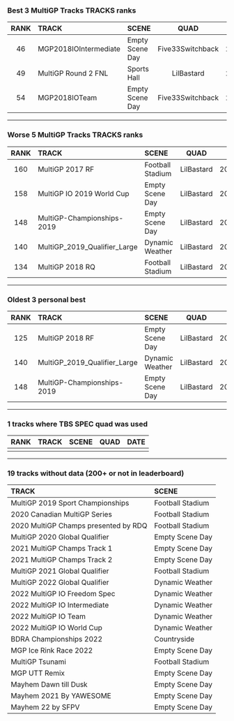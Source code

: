 ### Best 3 MultiGP Tracks TRACKS ranks
|RANK|TRACK|SCENE|QUAD|DATE|
|:---:|:---|:---|:---:|:---:|
|46|MGP2018IOIntermediate|Empty Scene Day|Five33Switchback|2022/02/13|
|49|MultiGP Round 2 FNL|Sports Hall|LilBastard|2020/07/11|
|54|MGP2018IOTeam|Empty Scene Day|Five33Switchback|2022/03/21|
---
### Worse 5 MultiGP Tracks TRACKS ranks
|RANK|TRACK|SCENE|QUAD|DATE|
|:---:|:---|:---|:---:|:---:|
|160|MultiGP 2017 RF|Football Stadium|LilBastard|2020/07/11|
|158|MultiGP IO 2019 World Cup|Empty Scene Day|LilBastard|2021/02/20|
|148|MultiGP-Championships-2019|Empty Scene Day|LilBastard|2020/07/05|
|140|MultiGP_2019_Qualifier_Large|Dynamic Weather|LilBastard|2020/06/26|
|134|MultiGP 2018 RQ|Football Stadium|LilBastard|2020/07/11|
---
### Oldest 3 personal best
|RANK|TRACK|SCENE|QUAD|DATE|
|:---:|:---|:---|:---:|:---:|
|125|MultiGP 2018 RF|Empty Scene Day|LilBastard|2020/05/12|
|140|MultiGP_2019_Qualifier_Large|Dynamic Weather|LilBastard|2020/06/26|
|148|MultiGP-Championships-2019|Empty Scene Day|LilBastard|2020/07/05|
---
### 1 tracks where TBS SPEC quad was used
|RANK|TRACK|SCENE|QUAD|DATE|
|:---:|:---|:---|:---:|:---:|
||||||
---
### 19 tracks without data (200+ or not in leaderboard)
|TRACK|SCENE|
|:---|:---|
|MultiGP 2019 Sport Championships|Football Stadium|
|2020 Canadian MultiGP Series|Football Stadium|
|2020 MultiGP Champs presented by RDQ|Football Stadium|
|MultiGP 2020 Global Qualifier|Empty Scene Day|
|2021 MultiGP Champs Track 1|Empty Scene Day|
|2021 MultiGP Champs Track 2|Empty Scene Day|
|MultiGP 2021 Global Qualifier|Football Stadium|
|MultiGP 2022 Global Qualifier|Dynamic Weather|
|2022 MultiGP IO Freedom Spec|Dynamic Weather|
|2022 MultiGP IO Intermediate|Dynamic Weather|
|2022 MultiGP IO Team|Dynamic Weather|
|2022 MultiGP IO World Cup|Dynamic Weather|
|BDRA Championships 2022|Countryside|
|MGP Ice Rink Race 2022|Empty Scene Day|
|MultiGP Tsunami|Football Stadium|
|MGP UTT Remix|Empty Scene Day|
|Mayhem Dawn till Dusk|Empty Scene Day|
|Mayhem 2021 By YAWESOME|Empty Scene Day|
|Mayhem 22 by SFPV|Empty Scene Day|
